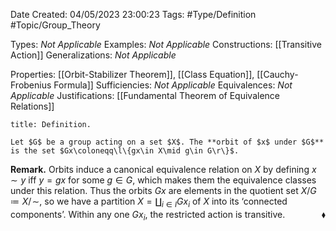 <div class="topSpace"></div>

Date Created: 04/05/2023 23:00:23
Tags: #Type/Definition #Topic/Group_Theory

Types: _Not Applicable_
Examples: _Not Applicable_
Constructions: [[Transitive Action]]
Generalizations: _Not Applicable_

Properties: [[Orbit-Stabilizer Theorem]], [[Class Equation]], [[Cauchy-Frobenius Formula]]
Sufficiencies: _Not Applicable_
Equivalences: _Not Applicable_
Justifications: [[Fundamental Theorem of Equivalence Relations]]

``` ad-Definition
title: Definition.

Let $G$ be a group acting on a set $X$. The **orbit of $x$ under $G$** is the set $Gx\coloneqq\l\{gx\in X\mid g\in G\r\}$.

```

**Remark.** Orbits induce a canonical equivalence relation on $X$ by defining $x\sim y$ iff $y=gx$ for some $g\in G$, which makes them the equivalence classes under this relation. Thus the orbits $Gx$ are elements in the quotient set $X/G\coloneqq X/\!\sim$, so we have a partition $X=\coprod_{i\in I}Gx_i$ of $X$ into its $\textrm{`}$connected components$\textrm{'}$. Within any one $Gx_i$, the restricted action is transitive.<span style="float:right;">$\blacklozenge$</span>
